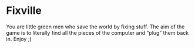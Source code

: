 # Fixville
You are little green men who save the world by fixing stuff. The aim of the game is to literally find all the pieces of the computer and “plug” them back in. Enjoy ;)
